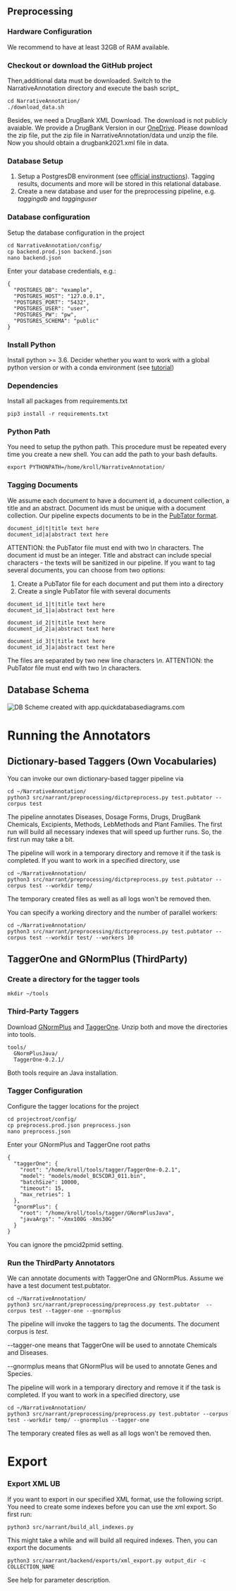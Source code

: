 
## Preprocessing
### Hardware Configuration
We recommend to have at least 32GB of RAM available. 
### Checkout or download the GitHub project

Then,additional data must be downloaded. Switch to the NarrativeAnnotation directory and execute the bash script_
```
cd NarrativeAnnotation/
./download_data.sh
```

Besides, we need a DrugBank XML Download. The download is not publicly avaiable. We provide a DrugBank Version in our [OneDrive](https://1drv.ms/u/s!ArDgbq3ak3Zuh6B_vO0IntgtJGfThA?e=phtZLH).
Please download the zip file, put the zip file in NarrativeAnnotation/data und unzip the file. Now you should obtain a drugbank2021.xml file in data.


### Database Setup
1. Setup a PostgresDB environment (see [official instructions](https://www.postgresql.org)). Tagging results, documents and more will be stored in this relational database. 
2. Create a new database and user for the preprocessing pipeline, e.g. *taggingdb* and *tagginguser*

### Database configuration
Setup the database configuration in the project
```
cd NarrativeAnnotation/config/
cp backend.prod.json backend.json
nano backend.json
```
Enter your database credentials, e.g.:
```
{
  "POSTGRES_DB": "example",
  "POSTGRES_HOST": "127.0.0.1",
  "POSTGRES_PORT": "5432",
  "POSTGRES_USER": "user",
  "POSTGRES_PW": "pw",
  "POSTGRES_SCHEMA": "public"
}
```

### Install Python
Install python >= 3.6. Decider whether you want to work with a global python version or with a conda environment (see [tutorial](https://towardsdatascience.com/getting-started-with-python-environments-using-conda-32e9f2779307))
### Dependencies
Install all packages from requirements.txt
```
pip3 install -r requirements.txt
```

### Python Path
You need to setup the python path. This procedure must be repeated every time you create a new shell. You can add the path to your bash defaults.
```
export PYTHONPATH=/home/kroll/NarrativeAnnotation/
```

### Tagging Documents
We assume each document to have a document id, a document collection, a title and an abstract. Document ids must be unique with a document collection. Our pipeline expects documents to be in the [PubTator format](https://www.ncbi.nlm.nih.gov/CBBresearch/Lu/Demo/PubTator/tutorial/index.html). 
```
document_id|t|title text here
document_id|a|abstract text here

```
ATTENTION: the PubTator file must end with two *\n* characters. 
The document id must be an integer. Title and abstract can include special characters - the texts will be sanitized in our pipeline. 
If you want to tag several documents, you can choose from two options:
1. Create a PubTator file for each document and put them into a directory
2. Create a single PubTator file with several documents
```
document_id_1|t|title text here
document_id_1|a|abstract text here

document_id_2|t|title text here
document_id_2|a|abstract text here

document_id_3|t|title text here
document_id_3|a|abstract text here

```
The files are separated by two new line characters *\\n*. ATTENTION: the PubTator file must end with two *\\n* characters. 

## Database Schema

![DB Scheme](dbschema.png)
created with app.quickdatabasediagrams.com

# Running the Annotators

## Dictionary-based Taggers (Own Vocabularies)
You can invoke our own dictionary-based tagger pipeline via
```
cd ~/NarrativeAnnotation/
python3 src/narrant/preprocessing/dictpreprocess.py test.pubtator --corpus test
```
The pipeline annotates Diseases, Dosage Forms, Drugs, DrugBank Chemicals, Excipients, Methods, LebMethods and Plant Families.
The first run will build all necessary indexes that will speed up further runs. So, the first run may take a bit.


The pipeline will work in a temporary directory and remove it if the task is completed. If you want to work in a specified directory, use
```
cd ~/NarrativeAnnotation/
python3 src/narrant/preprocessing/dictpreprocess.py test.pubtator --corpus test --workdir temp/
```
The temporary created files as well as all logs won't be removed then. 


You can specify a working directory and the number of parallel workers:
```
cd ~/NarrativeAnnotation/
python3 src/narrant/preprocessing/dictpreprocess.py test.pubtator --corpus test --workdir test/ --workers 10
```


## TaggerOne and GNormPlus (ThirdParty)
### Create a directory for the tagger tools
```
mkdir ~/tools
```
### Third-Party Taggers
Download [GNormPlus](https://www.ncbi.nlm.nih.gov/research/bionlp/Tools/gnormplus/) and [TaggerOne](https://www.ncbi.nlm.nih.gov/research/bionlp/tools/taggerone/). Unzip both and move the directories into tools. 
```
tools/
  GNormPlusJava/
  TaggerOne-0.2.1/
```
Both tools require an Java installation. 

### Tagger Configuration
Configure the tagger locations for the project
```
cd projectroot/config/
cp preprocess.prod.json preprocess.json
nano preprocess.json
```
Enter your GNormPlus and TaggerOne root paths
```
{
  "taggerOne": {
    "root": "/home/kroll/tools/tagger/TaggerOne-0.2.1",
    "model": "models/model_BC5CDRJ_011.bin",
    "batchSize": 10000,
    "timeout": 15,
    "max_retries": 1
  },
  "gnormPlus": {
    "root": "/home/kroll/tools/tagger/GNormPlusJava",
    "javaArgs": "-Xmx100G -Xms30G"
  }
}
```
You can ignore the pmcid2pmid setting.

### Run the ThirdParty Annotators
We can annotate documents with TaggerOne and GNormPlus. Assume we have a test document test.pubtator.
```
cd ~/NarrativeAnnotation/
python3 src/narrant/preprocessing/preprocess.py test.pubtator  --corpus test --tagger-one --gnormplus
```
The pipeline will invoke the taggers to tag the documents. The document corpus is *test*. 

--tagger-one means that TaggerOne will be used to annotate Chemicals and Diseases.

--gnormplus means that GNormPlus will be used to annotate Genes and Species.

The pipeline will work in a temporary directory and remove it if the task is completed. If you want to work in a specified directory, use
```
cd ~/NarrativeAnnotation/
python3 src/narrant/preprocessing/preprocess.py test.pubtator --corpus test --workdir temp/ --gnormplus --tagger-one
```
The temporary created files as well as all logs won't be removed then. 

# Export

### Export XML UB
If you want to export in our specified XML format, use the following script. You need to create some indexes before you can use the xml export.
So first run:
```
python3 src/narrant/build_all_indexes.py
```
This might take a while and will build all required indexes. Then, you can export the documents
```
python3 src/narrant/backend/exports/xml_export.py output_dir -c COLLECTION_NAME
```
See help for parameter description. 

